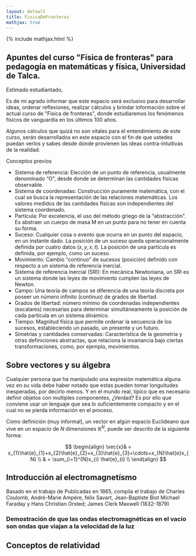 ```yaml
---
layout: default
title: FisicaDeFronteras
mathjax: true
---
```

{% include mathjax.html %}

## Apuntes del curso "Física de fronteras" para pedagogía en matemáticas y física, Universidad de Talca.

Estimado estudiantado,

Es de mi agrado informar que este espacio será exclusivo para desarrollar ideas, ordenar reflexiones, realizar cálculos y brindar información sobre el actual curso de "Física de fronteras", donde estudiaremos los fenómenos físicos de vanguardia en los últimos 100 años.

Algunos cálculos que quizá no son vitales para el entendimiento de este curso, serán desarrollados en este espacio con el fin de que ustedes puedan verlos y sabes desde dónde provienen las ideas contra-intuitivas de la realidad.

Conceptos previos 

* Sistema de referencia: Elección de un punto de referencia, usualmente denominado “O”, desde donde se determinan las cantidades físicas observable. 
* Sistema de coordenadas: Construcción puramente matemática, con el cual se busca la representación de las relaciones matemáticas. Los valores medidos de las cantidades físicas son independientes del sistema coordenado. 
* Partícula: Por excelencia, el uso del método griego de la “abstracción". Es abstraer un cuerpo de masa M en un punto para no tener en cuenta  su forma.
* Suceso: Cualquier cosa o evento que ocurra en un punto del espacio, en un instante dado. La posición de un suceso queda operacionalmente definida por cuatro datos $(x,y,x,t)$. La posición de una partícula es definida, por ejemplo, como un suceso.
* Movimiento: Cambio “continuo” de sucesos (posición) definido con respecto a un sistema de referencia inercial.
* Sistema de referencia inercial (SRI): En mecánica Newtoniana, un SRI es un sistema donde las leyes de movimiento cumplen las leyes de Newton.
* Campo: Una teoría de campos se diferencia de una teoría discreta por poseer  un número infinito (continuo) de grados de libertad.
* Grados de libertad: número mínimo de coordenadas independientes (escalares) necesarias para determinar simultáneamente la posición de cada partícula en un sistema dinámico.
* Tiempo: Magnitud física que permite ordenar la secuencia de los sucesos, estableciendo un pasado, un presente y un futuro.
* Simetrías y cantidades conservadas: Característica de la geometría y otras definiciones abstractas, que relaciona la invariancia bajo ciertas transformaciones, como, por ejemplo, movimientos.



## Sobre vectores y su álgebra

Cualquier persona que ha manipulado una expresión matemática alguna vez en su vida debe haber notado que estas pueden tomar longuitudes inesperadas, por decirlo menos. Y en el mundo real, típico que es necesario definir objetos con multiples componentes, ¿Verdad? Es por ello que conviene usar un lenguaje que sea lo suficientemente compacto y en el cual no se pierda información en el proceso.

Como definición (muy informal), un vector en algún espacio Euclideano que vive en un espacio de $N$ dimensiones ${\displaystyle \mathbb {R}^{N}}$, puede ser descrito de la siguiente forma:

$$
\begin{align}
\vec{x}& = x_{1}\hat{e}_{1}+x_{2}\hat{e}_{2}+x_{3}\hat{e}_{3}+\cdots+x_{N}\hat{e}x_{N} \\
       & = \sum_{i=1}^{N}x_{i} \hat{e}_{i} \\
\end{align}
$$



## Introducción al electromagnetísmo

Basado en el trabajo de Publicadas en 1865, compila el trabajo de Charles Coulomb, André-Marie Ampère, felix Savart, Jean-Baptiste Biot Michael Faraday y Hans Christian Orsted; James Clerk Maxwell (1832-1879) 














### Demostración de que las ondas electromagnéticas en el vacío son ondas que viajan a la velocidad de la luz



## Conceptos de relatividad

##  
